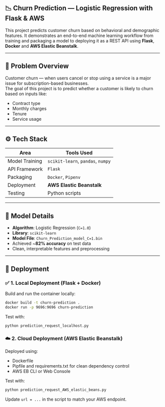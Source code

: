 ## 📉 Churn Prediction — Logistic Regression with Flask & AWS

This project predicts customer churn based on behavioral and demographic features. It demonstrates an end-to-end 
machine learning workflow from training and packaging a model to deploying it as a REST API using **Flask**, **Docker**
and **AWS Elastic Beanstalk**.

---

## 🧠 Problem Overview

Customer churn — when users cancel or stop using a service is a major issue for subscription-based businesses.  
The goal of this project is to predict whether a customer is likely to churn based on inputs like:

- Contract type
- Monthly charges
- Tenure
- Service usage

---

## ⚙️ Tech Stack

| Area            | Tools Used                       |
|-----------------|----------------------------------|
| Model Training  | `scikit-learn`, `pandas`, `numpy` |
| API Framework   | `Flask`                          |
| Packaging       | `Docker`, `Pipenv`               |
| Deployment      | **AWS Elastic Beanstalk**        |
| Testing         | Python scripts |

---

## 🧪 Model Details

- **Algorithm**: Logistic Regression (`C=1.0`)
- **Library**: `scikit-learn`
- **Model File**: `Churn_Prediction_model_C=1.bin`
- Achieved ~**82% accuracy** on test data
- Clean, interpretable features and preprocessing

---

## 🚀 Deployment

### ✅ 1. Local Deployment (Flask + Docker)

Build and run the container locally:

```bash
docker build -t churn-prediction .
docker run -p 9696:9696 churn-prediction
```
Test with:

```bash
python prediction_request_localhost.py
```

### ☁️ 2. Cloud Deployment (AWS Elastic Beanstalk)

Deployed using:
- Dockerfile
- Pipfile and requirements.txt for clean dependency control
- AWS EB CLI or Web Console

Test with:

```bash
python prediction_request_AWS_elastic_beans.py
```
Update `url = ...` in the script to match your AWS endpoint.
